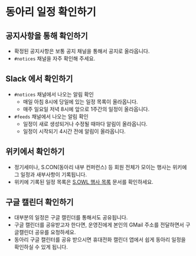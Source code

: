 # 동아리 일정 확인하기

## 공지사항을 통해 확인하기
- 확정된 공지사항은 보통 공지 채널을 통해서 공지로 올라옵니다.
- `#notices` 채널을 자주 확인해 주세요.

## Slack 에서 확인하기
- `#notices` 채널에서 나오는 알림 확인
    - 매일 아침 8시에 당일에 있는 일정 목록이 올라옵니다.
    - 매주 일요일 저녁 8시에 앞으로 1주간의 일정이 올라옵니다.
- `#feeds` 채널에서 나오는 알림 확인
    - 일정이 새로 생성되거나 수정될 때마다 알림이 올라옵니다.
    - 일정이 시작되기 4시간 전에 알림이 올라옵니다.

## 위키에서 확인하기
- 정기세미나, S.CON(동아리 내부 컨퍼런스) 등 회원 전체가 모이는 행사는 위키에 그 일정과 새부사항이 기록됩니다.
- 위키에 기록된 일정 목록은 [S.OWL 행사 목록](../../events/index.md) 문서를 확인하세요.

## 구글 캘린더 확인하기
- 대부분의 일정은 구글 캘린더를 통해서도 공유됩니다.
- 구글 캘린더를 공유받고자 한다면, 운영진에게 본인의 GMail 주소를 전달하면서 구글캘린더 공유를 요청하세요.
- 동아리 구글 캘린터를 공유 받으시면 휴대전화 캘린더 앱에서 쉽게 동아리 일정을 확인하실 수 있게 됩니다.
